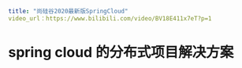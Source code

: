 
```yaml
title: "尚硅谷2020最新版SpringCloud"
video_url：https://www.bilibili.com/video/BV18E411x7eT?p=1
```

#  spring cloud 的分布式项目解决方案

